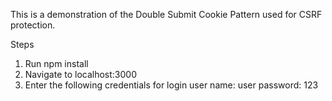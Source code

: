This is a demonstration of the Double Submit Cookie Pattern used for CSRF protection.

Steps
1. Run npm install
2. Navigate to localhost:3000
3. Enter the following credentials for login
   user name: user
   password: 123

